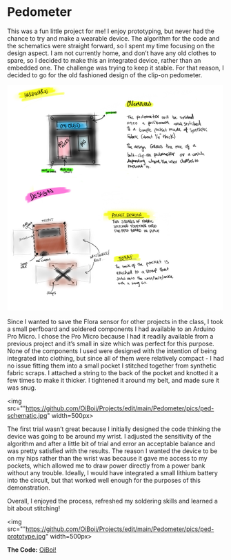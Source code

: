 # Pedometer

This was a fun little project for me! I enjoy prototyping, but never had the chance to try and make a wearable device. The algorithm for the code and the schematics were straight forward, so I spent my time focusing on the design aspect. I am not currently home, and don’t have any old clothes to spare, so I decided to make this an integrated device, rather than an embedded one. The challenge was trying to keep it stable. For that reason, I decided to go for the old fashioned design of the clip-on pedometer.

<img src="pics/ped-plan.jpg" width=500px>

Since I wanted to save the Flora sensor for other projects in the class, I took a small perfboard and soldered components I had available to an Arduino Pro Micro. I chose the Pro Micro because I had it readily available from a previous project and it’s small in size which was perfect for this purpose. None of the components I used were designed with the intention of being integrated into clothing, but since all of them were relatively compact - I had no issue fitting them into a small pocket I stitched together from synthetic fabric scraps. I attached a string to the back of the pocket and knotted it a few times to make it thicker. I tightened it around my belt, and made sure it was snug. 

<img src=""https://github.com/OiBoii/Projects/edit/main/Pedometer/pics/ped-schematic.jpg" width=500px>

The first trial wasn’t great because I initially designed the code thinking the device was going to be around my wrist. I adjusted the sensitivity of the algorithm and after a little bit of trial and error an acceptable balance and was pretty satisfied with the results. The reason I wanted the device to be on my hips rather than the wrist was because it gave me access to my pockets, which allowed me to draw power directly from a power bank without any trouble. Ideally, I would have integrated a small lithium battery into the circuit, but that worked well enough for the purposes of this demonstration.

Overall, I enjoyed the process, refreshed my soldering skills and learned a bit about stitching!

<img src=""https://github.com/OiBoii/Projects/edit/main/Pedometer/pics/ped-prototype.jpg" width=500px>

**The Code:** [OiBoi!](https://github.com/OiBoii/Projects/edit/main/Pedometer/pedometer.ino)
